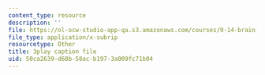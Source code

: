 ```yaml
---
content_type: resource
description: ''
file: https://ol-ocw-studio-app-qa.s3.amazonaws.com/courses/9-14-brain-structure-and-its-origins-spring-2014/50ca2639d68b58acb1973a009fc71b04_555127.vtt
file_type: application/x-subrip
resourcetype: Other
title: 3play caption file
uid: 50ca2639-d68b-58ac-b197-3a009fc71b04
---
```

